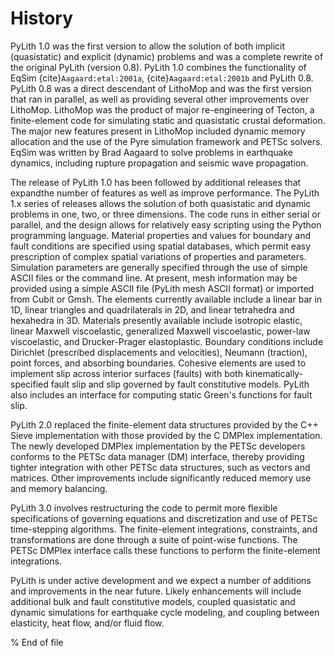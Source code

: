 # History

PyLith 1.0 was the first version to allow the solution of both implicit (quasistatic) and explicit (dynamic) problems and was a complete rewrite of the original PyLith (version 0.8).
PyLith 1.0 combines the functionality of EqSim {cite}`Aagaard:etal:2001a`, {cite}`Aagaard:etal:2001b` and PyLith 0.8.
PyLith 0.8 was a direct descendant of LithoMop and was the first version that ran in parallel, as well as providing several other improvements over LithoMop.
LithoMop was the product of major re-engineering of Tecton, a finite-element code for simulating static and quasistatic crustal deformation.
The major new features present in LithoMop included dynamic memory allocation and the use of the Pyre simulation framework and PETSc solvers.
EqSim was written by Brad Aagaard to solve problems in earthquake dynamics, including rupture propagation and seismic wave propagation.

The release of PyLith 1.0 has been followed by additional releases that expandthe number of features as well as improve performance.
The PyLith 1.x series of releases allows the solution of both quasistatic and dynamic problems in one, two, or three dimensions.
The code runs in either serial or parallel, and the design allows for relatively easy scripting using the Python programming language.
Material properties and values for boundary and fault conditions are specified using spatial databases, which permit easy prescription of complex spatial variations of properties and parameters.
Simulation parameters are generally specified through the use of simple ASCII files or the command line.
At present, mesh information may be provided using a simple ASCII file (PyLith mesh ASCII format) or imported from Cubit or Gmsh.
The elements currently available include a linear bar in 1D, linear triangles and quadrilaterals in 2D, and linear tetrahedra and hexahedra in 3D.
Materials presently available include isotropic elastic, linear Maxwell viscoelastic, generalized Maxwell viscoelastic, power-law viscoelastic, and Drucker-Prager elastoplastic.
Boundary conditions include Dirichlet (prescribed displacements and velocities), Neumann (traction), point forces, and absorbing boundaries. Cohesive elements are used to implement slip across interior surfaces (faults) with both kinematically-specified fault slip and slip governed by fault constitutive models.
PyLith also includes an interface for computing static Green's functions for fault slip.

PyLith 2.0 replaced the finite-element data structures provided by the C++ Sieve implementation with those provided by the C DMPlex implementation.
The newly developed DMPlex implementation by the PETSc developers conforms to the PETSc data manager (DM) interface, thereby providing tighter integration with other PETSc data structures, such as vectors and matrices.
Other improvements include significantly reduced memory use and memory balancing.

PyLith 3.0 involves restructuring the code to permit more flexible specifications of governing equations and discretization and use of PETSc time-stepping algorithms.
The finite-element integrations, constraints, and transformations are done through a suite of point-wise functions.
The PETSc DMPlex interface calls these functions to perform the finite-element integrations.

PyLith is under active development and we expect a number of additions and improvements in the near future.
Likely enhancements will include additional bulk and fault constitutive models, coupled quasistatic and dynamic simulations for earthquake cycle modeling, and coupling between elasticity, heat flow, and/or fluid flow.

% End of file